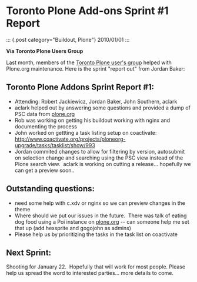 # Toronto Plone Add-ons Sprint #1 Report

::: {.post category="Buildout, Plone"}
2010/01/01
:::

**Via Toronto Plone Users Group**

Last month, members of the [Toronto Plone user\'s
group](http://groups.google.com/group/topug) helped with Plone.org
maintenance. Here is the sprint \"report out\" from Jordan Baker:

## Toronto Plone Addons Sprint Report #1:

-   Attending: Robert Jackiewicz, Jordan Baker, John Southern, aclark
-   aclark helped out by answering some questions and provided a dump of
    PSC data from [plone.org](http://plone.org/)
-   Rob was working on getting his buildout working with nginx and
    documenting the process
-   John worked on gettting a task listing setup on coactivate:
    <http://www.coactivate.org/projects/ploneorg-upgrade/tasks/tasklist/show/993>
-   Jordan commited changes to allow for filtering by version,
    autosubmit on selection change and searching using the PSC view
    instead of the Plone search view.  aclark is working on cutting a
    release\... hopefully we can get a preview soon..

## Outstanding questions:

-   need some help with c.xdv or nginx so we can preview changes in the
    theme
-   Where should we put our issues in the future.  There was talk of
    eating dog food using a Poi instance on
    [plone.org](http://plone.org/) \-- can someone help me set that up
    (add hexsprite and gogojohn as admins)
-   Please help us by prioritizing the tasks in the task list on
    coactivate

## Next Sprint:

Shooting for January 22.  Hopefully that will work for most people.
Please help us spread the word to interested parties\... more details to
come.
